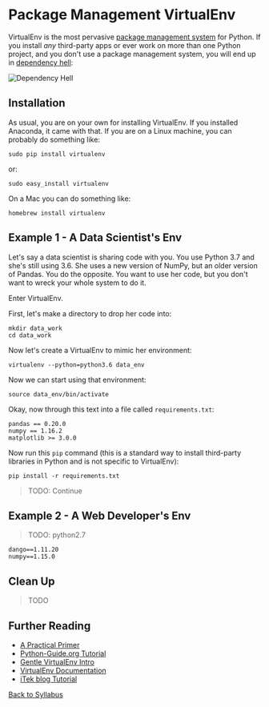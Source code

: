 # Package Management VirtualEnv

VirtualEnv is the most pervasive [package management system](https://en.wikipedia.org/wiki/Package_manager) for Python. If you install *any* third-party apps or ever work on more than one Python project, and you don't use a package management system, you will end up in [dependency hell](https://en.wikipedia.org/wiki/Dependency_hell):

![Dependency Hell](https://imgs.xkcd.com/comics/python_environment.png)


## Installation

As usual, you are on your own for installing VirtualEnv. If you installed Anaconda, it came with that. If you are on a Linux machine, you can probably do something like:

    sudo pip install virtualenv

or:

    sudo easy_install virtualenv

On a Mac you can do something like:

    homebrew install virtualenv


## Example 1 - A Data Scientist's Env

Let's say a data scientist is sharing code with you. You use Python 3.7 and she's still using 3.6. She uses a new version of NumPy, but an older version of Pandas. You do the opposite. You want to use her code, but you don't want to wreck your whole system to do it.

Enter VirtualEnv.

First, let's make a directory to drop her code into:

    mkdir data_work
    cd data_work

Now let's create a VirtualEnv to mimic her environment:

    virtualenv --python=python3.6 data_env

Now we can start using that environment:

    source data_env/bin/activate

Okay, now through this text into a file called `requirements.txt`:

    pandas == 0.20.0
    numpy == 1.16.2
    matplotlib >= 3.0.0

Now run this `pip` command (this is a standard way to install third-party libraries in Python and is not specific to VirtualEnv):

    pip install -r requirements.txt

> TODO: Continue

## Example 2 - A Web Developer's Env

> TODO: python2.7

    dango==1.11.20
    numpy==1.15.0

## Clean Up

> TODO


## Further Reading

* [A Practical Primer](https://web.archive.org/web/20160404222648/https://iamzed.com/2009/05/07/a-primer-on-virtualenv/)
* [Python-Guide.org Tutorial](https://docs.python-guide.org/dev/virtualenvs/)
* [Gentle VirtualEnv Intro](http://docs.python-guide.org/en/latest/dev/virtualenvs/)
* [VirtualEnv Documentation](https://virtualenv.pypa.io/en/stable/)
* [iTek blog Tutorial](https://itekblog.com/virtualenv-tutorial/)

[Back to Syllabus](../../README.md)
